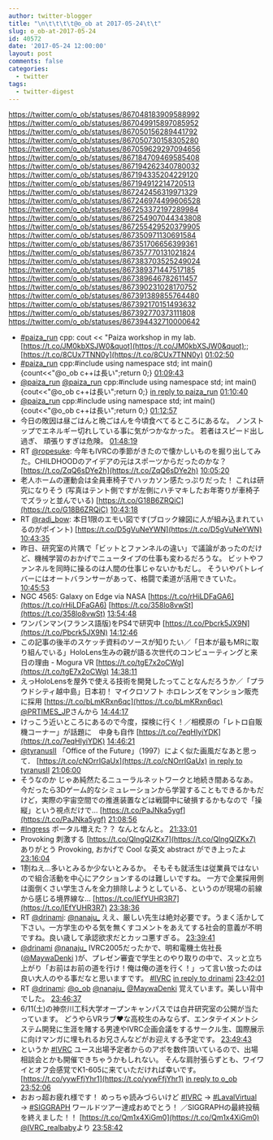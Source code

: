 ```yaml
---
author: twitter-blogger
title: "\n\t\t\t\t@o_ob at 2017-05-24\t\t"
slug: o_ob-at-2017-05-24
id: 40572
date: '2017-05-24 12:00:00'
layout: post
comments: false
categories:
  - twitter
tags:
  - twitter-digest
---
```


https://twitter.com/o_ob/statuses/867048183909588992 https://twitter.com/o_ob/statuses/867049915897085952 https://twitter.com/o_ob/statuses/867050156289441792 https://twitter.com/o_ob/statuses/867050730158305280 https://twitter.com/o_ob/statuses/867059629297094656 https://twitter.com/o_ob/statuses/867184709469585408 https://twitter.com/o_ob/statuses/867194262340780032 https://twitter.com/o_ob/statuses/867194335204229120 https://twitter.com/o_ob/statuses/867194912214720513 https://twitter.com/o_ob/statuses/867242456319971329 https://twitter.com/o_ob/statuses/867246974499606528 https://twitter.com/o_ob/statuses/867253372197289984 https://twitter.com/o_ob/statuses/867254907044343808 https://twitter.com/o_ob/statuses/867255429520379905 https://twitter.com/o_ob/statuses/867350971130691584 https://twitter.com/o_ob/statuses/867351706656399361 https://twitter.com/o_ob/statuses/867357770131021824 https://twitter.com/o_ob/statuses/867383703525249024 https://twitter.com/o_ob/statuses/867389371447517185 https://twitter.com/o_ob/statuses/867389646782611457 https://twitter.com/o_ob/statuses/867390231028170752 https://twitter.com/o_ob/statuses/867391389855764480 https://twitter.com/o_ob/statuses/867392170151493632 https://twitter.com/o_ob/statuses/867392770373111808 https://twitter.com/o_ob/statuses/867394432710000642  

*   [#paiza_run](https://twitter.com/search?q=%23paiza_run&src=hash) cpp: cout << "Paiza workshop in my lab. [https://t.co/JM0kbXSJW0&quot](https://t.co/JM0kbXSJW0&quot);; [https://t.co/8CUx7TNN0y](https://t.co/8CUx7TNN0y) [01:02:50](https://twitter.com/o_ob/statuses/867048183909588992)
*   [#paiza_run](https://twitter.com/search?q=%23paiza_run&src=hash) cpp:#include <iostream> using namespace std; int main() {count<<"@o_ob c++は長い";return 0;} [01:09:43](https://twitter.com/o_ob/statuses/867049915897085952)
*   [@paiza_run](https://twitter.com/paiza_run) [@paiza_run](https://twitter.com/paiza_run) cpp:#include <iostream> using namespace std; int main() {cout<<"@o_ob c++は長い";return 0;} [in reply to paiza_run](https://twitter.com/paiza_run/statuses/867049922800926720) [01:10:40](https://twitter.com/o_ob/statuses/867050156289441792)
*   [@paiza_run](https://twitter.com/paiza_run) cpp:#include <iostream> using namespace std; int main() {cout<<"@o_ob c++は長い";return 0;} [01:12:57](https://twitter.com/o_ob/statuses/867050730158305280)
*   今日の敗因は昼ごはんと晩ごはんを今頃食べてるところにあるな。 ノンストップでエネルギー切れしている事に気がつかなかった。 若者はスピード出し過ぎ、 頑張りすぎは危険。 [01:48:19](https://twitter.com/o_ob/statuses/867059629297094656)
*   RT [@ropesuke](https://twitter.com/ropesuke): 今年もIVRCの季節がきたので懐かしいものを掘り出してみた。CHILDHOODのアイデアの元はスポーツからだったのかな？ [https://t.co/ZqQ6sDYe2h](https://t.co/ZqQ6sDYe2h) [10:05:20](https://twitter.com/o_ob/statuses/867184709469585408)
*   老人ホームの運動会は全員車椅子でハッカソン感たっぷりだった！ これは研究になりそう (写真はテント側ですが左側にハチマキしたお年寄りが車椅子でズラッと並んでいる) [https://t.co/G18B6ZRQiC](https://t.co/G18B6ZRQiC) [10:43:18](https://twitter.com/o_ob/statuses/867194262340780032)
*   RT [@radi_bow](https://twitter.com/radi_bow): 本日1限のエモい図です(ブロック線図に人が組み込まれているのがポイント) [https://t.co/D5gVuNeYWN](https://t.co/D5gVuNeYWN) [10:43:35](https://twitter.com/o_ob/statuses/867194335204229120)
*   昨日、研究室の片隅で「ビットとファンネルの違い」で議論があったのだけど、機械学習のおかげでニュータイプの仕事も変わるだろうな。 ビットやファンネルを同時に操るのは人間の仕事じゃないかもだし。 そういやパトレイバーにはオートバランサーがあって、格闘で柔道が活用できていた。 [10:45:53](https://twitter.com/o_ob/statuses/867194912214720513)
*   NGC 4565: Galaxy on Edge via NASA [https://t.co/rHiLDFaGA6](https://t.co/rHiLDFaGA6) [https://t.co/358lo8vwSt](https://t.co/358lo8vwSt) [13:54:48](https://twitter.com/o_ob/statuses/867242456319971329)
*   ワンパンマン(フランス語版)をPS4で研究中 [https://t.co/Pbcrk5JX9N](https://t.co/Pbcrk5JX9N) [14:12:46](https://twitter.com/o_ob/statuses/867246974499606528)
*   この記事の後半のスケッチ資料のソースが知りたい／「日本が最もMRに取り組んでいる」HoloLens生みの親が語る次世代のコンピューティングと来日の理由 - Mogura VR [https://t.co/tgE7x2oCWg](https://t.co/tgE7x2oCWg) [14:38:11](https://twitter.com/o_ob/statuses/867253372197289984)
*   えっHoloLensを屋外で使える技術を開発したってことなんだろうか／「プラウドシティ越中島」日本初！ マイクロソフト ホロレンズをマンション販売に採用 [https://t.co/bLmKRxn6qc](https://t.co/bLmKRxn6qc) [@PRTIMES_JP](https://twitter.com/PRTIMES_JP)さんから [14:44:17](https://twitter.com/o_ob/statuses/867254907044343808)
*   けっこう近いところにあるので今度，探検に行く！／相模原の「レトロ自販機コーナー」が話題に　中身も自作 [https://t.co/7eqHIyiYDK](https://t.co/7eqHIyiYDK) [14:46:21](https://twitter.com/o_ob/statuses/867255429520379905)
*   [@tyranusII](https://twitter.com/tyranusII) 「Office of the Future」（1997）によく似た画風だなあと思って． [https://t.co/cNOrrIGaUx](https://t.co/cNOrrIGaUx) [in reply to tyranusII](https://twitter.com/tyranusII/statuses/867255429251833858) [21:06:00](https://twitter.com/o_ob/statuses/867350971130691584)
*   そうなのか じゃあ純然たるニューラルネットワークと地続き間あるなあ。 今だったら3Dゲーム的なシミュレーションから学習することもできるかもだけど，実際の宇宙空間での推進装置などは戦闘中に破損するかもなので「操縦」という視点だけで… [https://t.co/PaJNka5ygf](https://t.co/PaJNka5ygf) [21:08:56](https://twitter.com/o_ob/statuses/867351706656399361)
*   [#Ingress](https://twitter.com/search?q=%23Ingress&src=hash) ポータル増えた？？ なんとなんと。 [21:33:01](https://twitter.com/o_ob/statuses/867357770131021824)
*   Provoking 刺激する [https://t.co/QlngQlZKx7](https://t.co/QlngQlZKx7) ありがとう Provoking, おかげで Cool な英文 abstract ができ上ったよ [23:16:04](https://twitter.com/o_ob/statuses/867383703525249024)
*   1割ねえ...多いとみるか少ないとみるか。 そもそも就活生は従業員ではないので組合活動を中心にアクションするのは難しいですね。 一方で企業採用側は面倒くさい学生さんを全力排除しようとしている、というのが現場の前線から感じる境界線な… [https://t.co/IEfYUHR3R7](https://t.co/IEfYUHR3R7) [23:38:36](https://twitter.com/o_ob/statuses/867389371447517185)
*   RT [@drinami](https://twitter.com/drinami): [@nanaju_](https://twitter.com/nanaju_) ええ、厳しい先生は絶対必要です。うまく活かして下さい。一方学生のやる気を無くすコメントをあえてする社会的意義が不明ですね。良い歳して承認欲求だとカッコ悪すぎる。 [23:39:41](https://twitter.com/o_ob/statuses/867389646782611457)
*   [@drinami](https://twitter.com/drinami) [@nanaju_](https://twitter.com/nanaju_) IVRC2005だったかで、明和電機土佐社長 ([@MaywaDenki](https://twitter.com/MaywaDenki) )が、プレゼン審査で学生とのやり取りの中で、スッと立ち上がり「お前はお前の道を行け！俺は俺の道を行く！」って言い放ったのは良い大人のやる事だなと思いますです。 [#IVRC](https://twitter.com/search?q=%23IVRC&src=hash) [in reply to drinami](https://twitter.com/drinami/statuses/867389298676350976) [23:42:01](https://twitter.com/o_ob/statuses/867390231028170752)
*   RT [@drinami](https://twitter.com/drinami): [@o_ob](https://twitter.com/o_ob) [@nanaju_](https://twitter.com/nanaju_) [@MaywaDenki](https://twitter.com/MaywaDenki) 覚えています。美しい背中でした。 [23:46:37](https://twitter.com/o_ob/statuses/867391389855764480)
*   6/11(土)の神奈川工科大学オープンキャンパスでは白井研究室の公開が当たっています。 どうやらVRラブ❤️な高校生のみならず、エンタテイメントシステム開発に生涯を賭する男達やIVRC企画会議をするサークル生、国際展示に向けマンガに埋もれるお兄さんなどがお迎えする予定です。 [23:49:43](https://twitter.com/o_ob/statuses/867392170151493632)
*   というか [#IVRC](https://twitter.com/search?q=%23IVRC&src=hash) ユース出場予定者からのアポを数件頂いているので、出場相談会とかも開催できちゃうかもしれない。 そんな肩肘張らずとも、ワイワイとオフ会感覚でK1-605に来ていただければ幸いです。 [https://t.co/yywFfjYhr1](https://t.co/yywFfjYhr1) [in reply to o_ob](https://twitter.com/o_ob/statuses/867392170151493632) [23:52:06](https://twitter.com/o_ob/statuses/867392770373111808)
*   おおっ超お疲れ様です！ めっちゃ読みづらいけど [#IVRC](https://twitter.com/search?q=%23IVRC&src=hash) → [#LavalVirtual](https://twitter.com/search?q=%23LavalVirtual&src=hash) → [#SIGGRAPH](https://twitter.com/search?q=%23SIGGRAPH&src=hash) ワールドツアー達成おめでとう！ ／SIGGRAPHの最終投稿を終えました！！ [https://t.co/Qm1x4XiGm0](https://t.co/Qm1x4XiGm0) [@IVRC_realbaby](https://twitter.com/IVRC_realbaby)より [23:58:42](https://twitter.com/o_ob/statuses/867394432710000642)
